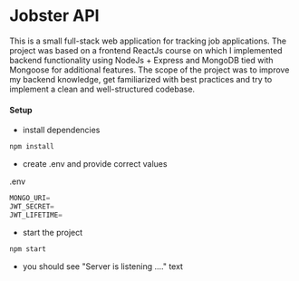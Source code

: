 # Jobster API

This is a small full-stack web application for tracking job applications.
The project was based on a frontend ReactJs course on which I implemented backend functionality using NodeJs + Express and MongoDB tied with Mongoose for additional features. The scope of the project was to improve my backend knowledge, get familiarized with best practices and try to implement a clean and well-structured codebase.

#### Setup

- install dependencies

```sh
npm install
```

- create .env and provide correct values

.env

```js
MONGO_URI=
JWT_SECRET=
JWT_LIFETIME=
```

- start the project

```sh
npm start
```

- you should see "Server is listening ...." text